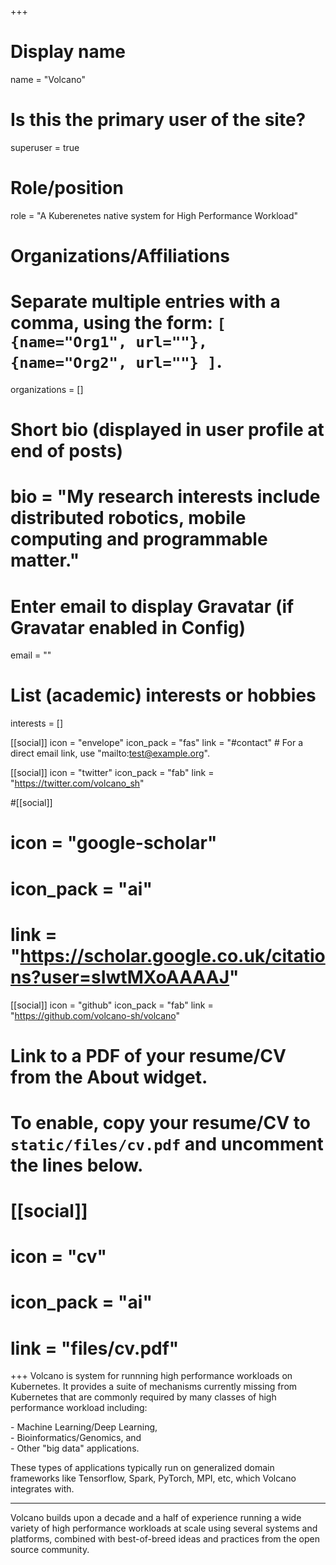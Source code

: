 +++
# Display name
name = "Volcano"

# Is this the primary user of the site?
superuser = true

# Role/position
role = "A Kuberenetes native system for High Performance Workload"

# Organizations/Affiliations
#   Separate multiple entries with a comma, using the form: `[ {name="Org1", url=""}, {name="Org2", url=""} ]`.
organizations = []

# Short bio (displayed in user profile at end of posts)
# bio = "My research interests include distributed robotics, mobile computing and programmable matter."

# Enter email to display Gravatar (if Gravatar enabled in Config)
email = ""

# List (academic) interests or hobbies
interests = []

[[social]]
  icon = "envelope"
  icon_pack = "fas"
  link = "#contact"  # For a direct email link, use "mailto:test@example.org".

[[social]]
  icon = "twitter"
  icon_pack = "fab"
  link = "https://twitter.com/volcano_sh"

#[[social]]
 # icon = "google-scholar"
 # icon_pack = "ai"
 # link = "https://scholar.google.co.uk/citations?user=sIwtMXoAAAAJ"

[[social]]
  icon = "github"
  icon_pack = "fab"
  link = "https://github.com/volcano-sh/volcano"

# Link to a PDF of your resume/CV from the About widget.
# To enable, copy your resume/CV to `static/files/cv.pdf` and uncomment the lines below.
# [[social]]
#   icon = "cv"
#   icon_pack = "ai"
#   link = "files/cv.pdf"

+++
Volcano is system for runnning high performance workloads on
Kubernetes.  It provides a suite of mechanisms currently missing from
Kubernetes that are commonly required by many classes of high
performance workload including:

\-  Machine Learning/Deep Learning,   
\-  Bioinformatics/Genomics, and    
\-  Other "big data" applications.

These types of applications typically run on generalized domain
frameworks like Tensorflow, Spark, PyTorch, MPI, etc, which Volcano integrates with.

***

Volcano builds upon a decade and a half of experience running a wide
variety of high performance workloads at scale using several systems
and platforms, combined with best-of-breed ideas and practices from
the open source community.
